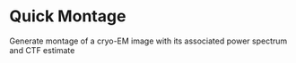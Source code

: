 # Quick Montage
Generate montage of a cryo-EM image with its associated power spectrum and CTF estimate
